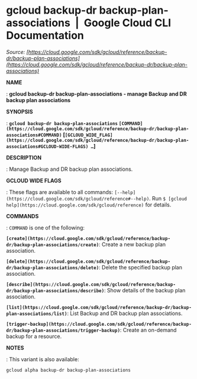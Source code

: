 # gcloud backup-dr backup-plan-associations  |  Google Cloud CLI Documentation

*Source: [https://cloud.google.com/sdk/gcloud/reference/backup-dr/backup-plan-associations](https://cloud.google.com/sdk/gcloud/reference/backup-dr/backup-plan-associations)*

**NAME**

: **gcloud backup-dr backup-plan-associations - manage Backup and DR backup plan associations**

**SYNOPSIS**

: **`gcloud backup-dr backup-plan-associations` `[COMMAND](https://cloud.google.com/sdk/gcloud/reference/backup-dr/backup-plan-associations#COMMAND)` [`[GCLOUD_WIDE_FLAG](https://cloud.google.com/sdk/gcloud/reference/backup-dr/backup-plan-associations#GCLOUD-WIDE-FLAGS) …`]**

**DESCRIPTION**

: Manage Backup and DR backup plan associations.

**GCLOUD WIDE FLAGS**

: These flags are available to all commands: `[--help](https://cloud.google.com/sdk/gcloud/reference#--help)`.
Run `$ [gcloud help](https://cloud.google.com/sdk/gcloud/reference)` for details.

**COMMANDS**

: ``COMMAND`` is one of the following:

**`[create](https://cloud.google.com/sdk/gcloud/reference/backup-dr/backup-plan-associations/create)`**:
Create a new backup plan association.

**`[delete](https://cloud.google.com/sdk/gcloud/reference/backup-dr/backup-plan-associations/delete)`**:
Delete the specified backup plan association.

**`[describe](https://cloud.google.com/sdk/gcloud/reference/backup-dr/backup-plan-associations/describe)`**:
Show details of the backup plan association.

**`[list](https://cloud.google.com/sdk/gcloud/reference/backup-dr/backup-plan-associations/list)`**:
List Backup and DR backup plan associations.

**`[trigger-backup](https://cloud.google.com/sdk/gcloud/reference/backup-dr/backup-plan-associations/trigger-backup)`**:
Create an on-demand backup for a resource.

**NOTES**

: This variant is also available:

```
gcloud alpha backup-dr backup-plan-associations
```